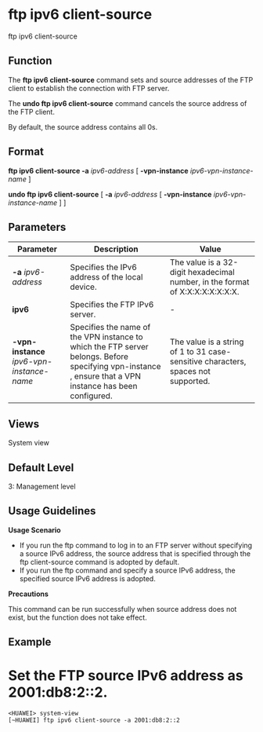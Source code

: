 ftp ipv6 client-source
======================

ftp ipv6 client-source

Function
--------



The **ftp ipv6 client-source** command sets and source addresses of the FTP client to establish the connection with FTP server.

The **undo ftp ipv6 client-source** command cancels the source address of the FTP client.



By default, the source address contains all 0s.


Format
------

**ftp ipv6 client-source -a** *ipv6-address* [ **-vpn-instance** *ipv6-vpn-instance-name* ]

**undo ftp ipv6 client-source** [ **-a** *ipv6-address* [ **-vpn-instance** *ipv6-vpn-instance-name* ] ]


Parameters
----------

| Parameter | Description | Value |
| --- | --- | --- |
| **-a** *ipv6-address* | Specifies the IPv6 address of the local device. | The value is a 32-digit hexadecimal number, in the format of X:X:X:X:X:X:X:X. |
| **ipv6** | Specifies the FTP IPv6 server. | - |
| **-vpn-instance** *ipv6-vpn-instance-name* | Specifies the name of the VPN instance to which the FTP server belongs.  Before specifying vpn-instance <ipv6-vpn-instance-name>, ensure that a VPN instance has been configured. | The value is a string of 1 to 31 case-sensitive characters, spaces not supported. |



Views
-----

System view


Default Level
-------------

3: Management level


Usage Guidelines
----------------

**Usage Scenario**

* If you run the ftp command to log in to an FTP server without specifying a source IPv6 address, the source address that is specified through the ftp client-source command is adopted by default.
* If you run the ftp command and specify a source IPv6 address, the specified source IPv6 address is adopted.

**Precautions**



This command can be run successfully when source address does not exist, but the function does not take effect.




Example
-------

# Set the FTP source IPv6 address as 2001:db8:2::2.
```
<HUAWEI> system-view
[~HUAWEI] ftp ipv6 client-source -a 2001:db8:2::2

```